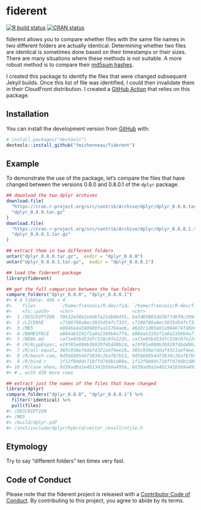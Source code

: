 
<!-- README.md is generated from README.Rmd. Please edit that file -->

# fiderent

<!-- badges: start -->

[![R build
status](https://github.com/fmichonneau/fiderent/workflows/R-CMD-check/badge.svg)](https://github.com/fmichonneau/fiderent/actions)
[![CRAN
status](https://www.r-pkg.org/badges/version/fiderent)](https://CRAN.R-project.org/package=fiderent)
<!-- badges: end -->

fiderent allows you to compare whether files with the same file names in
two different folders are actually identical. Determining whether two
files are identical is sometimes done based on their timestamps or their
sizes. There are many situations where these methods is not suitable. A
more robust method is to compare their [md5sum
hashes](https://en.wikipedia.org/wiki/Md5sum).

I created this package to identify the files that were changed
subsequent Jekyll builds. Once this list of file was identified, I could
then invalidate them in their CloudFront distribution. I created a
[GitHub Action](https://github.com/fmichonneau/ga-compare-folders) that
relies on this package.

## Installation

You can install the development version from
[GitHub](https://github.com/) with:

``` r
# install.packages("devtools")
devtools::install_github("fmichonneau/fiderent")
```

## Example

To demonstrate the use of the package, let’s compare the files that have
changed between the versions 0.8.0 and 0.8.0.1 of the `dplyr` package.

``` r
## download the two dplyr archives
download.file(
  "https://cran.r-project.org/src/contrib/Archive/dplyr/dplyr_0.8.0.tar.gz",
  "dplyr_0.8.0.tar.gz"
)
download.file(
  "https://cran.r-project.org/src/contrib/Archive/dplyr/dplyr_0.8.0.1.tar.gz",
  "dplyr_0.8.0.1.tar.gz"
)

## extract them in two different folders
untar("dplyr_0.8.0.tar.gz",  exdir = "dplyr_0.8.0")
untar("dplyr_0.8.0.1.tar.gz",  exdir = "dplyr_0.8.0.1")

## load the fiderent package
library(fiderent)

## get the full comparison between the two folders
compare_folders("dplyr_0.8.0", "dplyr_0.8.0.1")
#> # A tibble: 440 x 4
#>    files         `/home/francois/R-dev/fid… `/home/francois/R-dev/fid… identical
#>    <fs::path>    <chr>                      <chr>                      <lgl>    
#>  1 /DESCRIPTION  f0632e50b2e4d6fa21db08455… ba5d03865dd38f7d6f0c299c8… FALSE    
#>  2 /LICENSE      c7180788a8ec3035d54fc733f… c7180788a8ec3035d54fc733f… TRUE     
#>  3 /MD5          e9846e4a590600faa337b4aeb… 46d2c1d85e01a994674fd6b87… FALSE    
#>  4 /NAMESPACE    e884ab3192f1a0a21b9b4a7f4… e884ab3192f1a0a21b9b4a7f4… TRUE     
#>  5 /NEWS.md      caf1e85bd53dfc528c0fe22d5… caf1e85bd53dfc528c0fe22d5… TRUE     
#>  6 /R/RcppExpor… e19f85e800b3b920f4bdd9b2d… e19f85e800b3b920f4bdd9b2d… TRUE     
#>  7 /R/all-equal… 385c938e7ddaf4321adf4ee19… 385c938e7ddaf4321adf4ee19… TRUE     
#>  8 /R/bench-com… 9d5b6b054df3934c26af87b53… 9d5b6b054df3934c26af87b53… TRUE     
#>  9 /R/bind.r     1f12f8b0dc718ffd7ddb1d89e… 1f12f8b0dc718ffd7ddb1d89e… TRUE     
#> 10 /R/case_when… 8d39ad0a1e4b1341b5b9a4956… 8d39ad0a1e4b1341b5b9a4956… TRUE     
#> # … with 430 more rows

## extract just the names of the files that have changed
library(dplyr)
compare_folders("dplyr_0.8.0", "dplyr_0.8.0.1") %>%
  filter(!identical) %>%
  pull(files)
#> /DESCRIPTION
#> /MD5
#> /build/dplyr.pdf
#> /inst/include/dplyr/hybrid/vector_result/ntile.h
```

## Etymology

Try to say “different folders” ten times very fast.

## Code of Conduct

Please note that the fiderent project is released with a [Contributor
Code of
Conduct](https://contributor-covenant.org/version/2/0/CODE_OF_CONDUCT.html).
By contributing to this project, you agree to abide by its terms.

